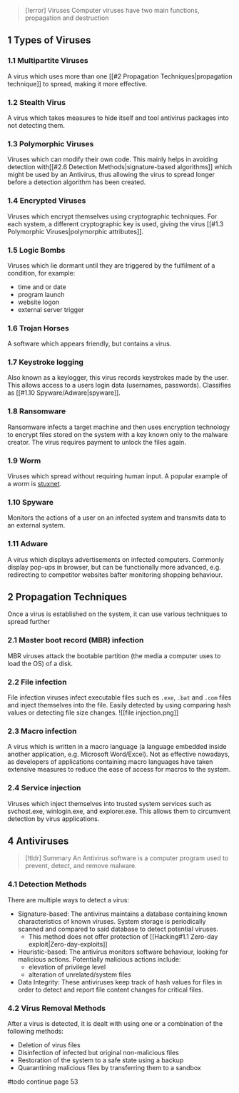 > [!error] Viruses
> Computer viruses have two main functions, propagation and destruction

## 1 Types of Viruses
### 1.1 Multipartite Viruses
A virus which uses more than one [[#2 Propagation Techniques|propagation technique]] to spread, making it more effective.

### 1.2 Stealth Virus
A virus which takes measures to hide itself and tool antivirus packages into not detecting them.

### 1.3 Polymorphic Viruses
Viruses which can modify their own code. This mainly helps in avoiding detection with[[#2.6 Detection Methods|signature-based algorithms]] which might be used by an Antivirus, thus allowing the virus to spread longer before a detection algorithm has been created.

### 1.4 Encrypted Viruses
 Viruses which encrypt themselves using cryptographic techniques. For each system, a different cryptographic key is used, giving the virus [[#1.3 Polymorphic Viruses|polymorphic attributes]].

### 1.5 Logic Bombs
Viruses which lie dormant until they are triggered by the fulfilment of a condition, for example:
- time and or date
- program launch
- website logon
- external server trigger

### 1.6 Trojan Horses
A software which appears friendly, but contains a virus.

### 1.7 Keystroke logging
Also known as a keylogger, this virus records keystrokes made by the user. This allows access to a users login data (usernames, passwords). Classifies as [[#1.10 Spyware/Adware|spyware]].

### 1.8 Ransomware
Ransomware infects a target machine and then uses encryption technology to encrypt files stored on the system with a key known only to the malware creator. The virus requires payment to unlock the files again.

### 1.9 Worm
Viruses which spread without requiring human input. A popular example of a worm is [stuxnet](https://en.wikipedia.org/wiki/Stuxnet).

### 1.10 Spyware
Monitors the actions of a user on an infected system and transmits data to an external system.

### 1.11 Adware
A virus which displays advertisements on infected computers. Commonly display pop-ups in browser, but can be functionally more advanced, e.g. redirecting to competitor websites bafter monitoring shopping behaviour.

## 2 Propagation Techniques
Once a virus is established on the system, it can use various techniques to spread further

### 2.1 Master boot record (MBR) infection
MBR viruses attack the bootable partition (the media a computer uses to load the OS) of a disk.

### 2.2 File infection
File infection viruses infect executable files such es `.exe`, `.bat` and `.com` files and inject themselves into the file. Easily detected by using comparing hash values or detecting file size changes.
![[file injection.png]]

### 2.3 Macro infection
A virus which is written in a macro language (a language embedded inside another application, e.g. Microsoft Word/Excel). Not as effective nowadays, as developers of applications containing macro languages have taken extensive measures to reduce the ease of access for macros to the system.

### 2.4 Service injection
Viruses which inject themselves into trusted system services such as svchost.exe, winlogin.exe, and explorer.exe. This allows them to circumvent detection by virus applications.

## 4 Antiviruses

> [!tldr] Summary
> An Antivirus software is a computer program used to prevent, detect, and remove malware.

### 4.1 Detection Methods
There are multiple ways to detect a virus:
- Signature-based: The antivirus maintains a database containing known characteristics of known viruses. System storage is periodically scanned and compared to said database to detect potential viruses.
	- This method does not offer protection of [[Hacking#1.1 Zero-day exploit|Zero-day-exploits]]
- Heuristic-based: The antivirus monitors software behaviour, looking for malicious actions. Potentially malicious actions include:
	- elevation of privilege level
	- alteration of unrelated/system files
- Data Integrity: These antiviruses keep track of hash values for files in order to detect and report file content changes for critical files.

### 4.2 Virus Removal Methods
After a virus is detected, it is dealt with using one or a combination of the following methods:
- Deletion of virus files
- Disinfection of infected but original non-malicious files
- Restoration of the system to a safe state using a backup
- Quarantining malicious files by transferring them to a sandbox

#todo continue page 53
